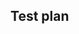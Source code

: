 
## Test plan

<!-- Required. See https://docs.sourcegraph.com/dev/background-information/testing_principles. -->
